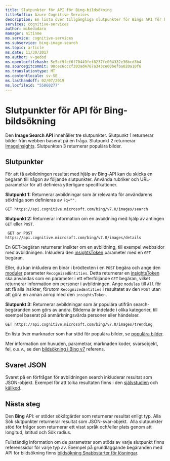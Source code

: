 ```yaml
---
title: Slutpunkter för API för Bing-bildsökning
titleSuffix: Azure Cognitive Services
description: En lista över tillgängliga slutpunkter för Bings API för bildsökning.
services: cognitive-services
author: mikedodaro
manager: nitinme
ms.service: cognitive-services
ms.subservice: bing-image-search
ms.topic: article
ms.date: 11/30/2017
ms.author: v-gedod
ms.openlocfilehash: 5e5cf9fcf6f70449fef8237fc004332e36bcd3b4
ms.sourcegitcommit: 90cec6cccf303ad4767a343ce00befba020a10f6
ms.translationtype: MT
ms.contentlocale: sv-SE
ms.lasthandoff: 02/07/2019
ms.locfileid: "55860277"
---
```

# <a name="endpoints-for-the-bing-image-search-api"></a>Slutpunkter för API för Bing-bildsökning

Den **Image Search API** innehåller tre slutpunkter.  Slutpunkt 1 returnerar bilder från webben baserat på en fråga. Slutpunkt 2 returnerar [ImageInsights](https://docs.microsoft.com/rest/api/cognitiveservices/bing-images-api-v7-reference#imageinsightsresponse).  Slutpunkten 3 returnerar populära bilder.
## <a name="endpoints"></a>Slutpunkter
För att få avbildningen resultat med hjälp av Bing-API kan du skicka en begäran till någon av följande slutpunkter. Använda rubriker och URL-parametrar för att definiera ytterligare specifikationer.

**Slutpunkt 1:** Returnerar avbildningar som är relevanta för användarens sökfråga som definieras av `?q=""`.
```
GET https://api.cognitive.microsoft.com/bing/v7.0/images/search
```

**Slutpunkt 2:** Returnerar information om en avbildning med hjälp av antingen `GET` eller `POST`.
```
 GET or POST https://api.cognitive.microsoft.com/bing/v7.0/images/details
```
En GET-begäran returnerar insikter om en avbildning, till exempel webbsidor med avbildningen. Inkludera den [insightsToken](https://docs.microsoft.com/rest/api/cognitiveservices/bing-images-api-v7-reference#insightstoken) parameter med en `GET` begäran.

Eller, du kan inkludera en binär i brödtexten i en `POST` begära och ange den [moduler](https://docs.microsoft.com/rest/api/cognitiveservices/bing-images-api-v7-reference#modulesrequested) parameter `RecognizedEntities`. Detta returnerar en [insightsToken](https://docs.microsoft.com/rest/api/cognitiveservices/bing-images-api-v5-reference#insightstoken) ska användas som en parameter i ett efterföljande `GET` begäran, vilket returnerar information om personer i avbildningen.  Ange `modules` till `All` för att få alla insikter, förutom `RecognizedEntities` i resultatet av den `POST` utan att göra en annan anrop med den `insightsToken`.


**Slutpunkt 3:** Returnerar avbildningar som är populära utifrån search-begäranden som görs av andra. Bilderna är indelade i olika kategorier, till exempel baserat på anmärkningsvärda personer eller händelser.
```
GET https://api.cognitive.microsoft.com/bing/v7.0/images/trending
```

En lista över marknader som har stöd för populära bilder, se [populära bilder](https://docs.microsoft.com/azure/cognitive-services/bing-image-search/trending-images).

Mer information om huvuden, parametrar, marknaden koder, svarsobjekt, fel, o.s.v., se den [bildsökning i Bing v7](https://docs.microsoft.com/rest/api/cognitiveservices/bing-images-api-v7-reference) referens.
## <a name="response-json"></a>Svaret JSON
Svaret på en förfrågan för avbildningen search inkluderar resultat som JSON-objekt. Exempel för att tolka resultaten finns i den [självstudien](https://docs.microsoft.com/azure/cognitive-services/bing-image-search/tutorial-bing-image-search-single-page-app) och [källkod](https://docs.microsoft.com/azure/cognitive-services/bing-image-search/tutorial-bing-image-search-single-page-app-source).

## <a name="next-steps"></a>Nästa steg
Den **Bing** API: er stöder sökåtgärder som returnerar resultat enligt typ. Alla Sök slutpunkter returnerar resultat som JSON-svar-objekt.  Alla slutpunkter stöd för frågor som returnerar ett visst språk och/eller plats genom att longitud, latitud och Sök radius.

Fullständig information om de parametrar som stöds av varje slutpunkt finns referenssidor för varje typ av.
Exempel på grundläggande begäranden med API för bildsökning finns [bildsökning Snabbstarter för lösningar](https://docs.microsoft.com/azure/cognitive-services/bing-image-search/search-the-web).
